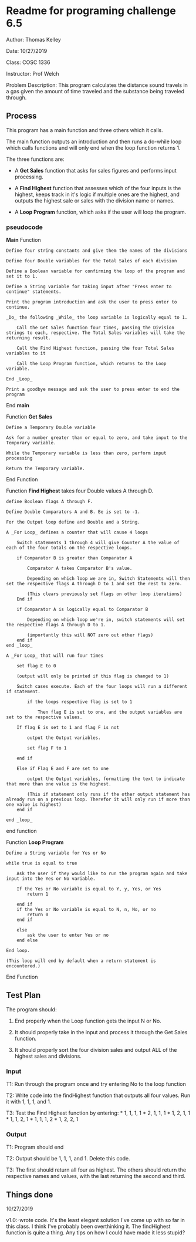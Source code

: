 # Readme for programing challenge 6.5

Author: Thomas Kelley

Date: 10/27/2019

Class: COSC 1336

Instructor: Prof Welch

Problem Description: This program calculates the distance sound travels in a gas given the amount of time traveled and the substance being traveled through.

## Process
This program has a main function and three others which it calls.

The main function outputs an introduction and then runs a do-while loop which calls functions and will only end when the loop function returns 1.

The three functions are:

* A **Get Sales** function that asks for sales figures and performs input processing.

* A **Find Highest** function that assesses which of the four inputs is the highest, keeps track in it's logic if multiple ones are the highest, and outputs the highest sale or sales with the division name or names.

* A **Loop Program** function, which asks if the user will loop the program.

### pseudocode

**Main** Function

	Define four string constants and give them the names of the divisions

	Define four Double variables for the Total Sales of each division

	Define a Boolean variable for confirming the loop of the program and set it to 1.

	Define a String variable for taking input after "Press enter to continue" statements.

	Print the program introduction and ask the user to press enter to continue.

	_Do_ the following _While_ the loop variable is logically equal to 1.

		Call the Get Sales function four times, passing the Division strings to each, respective. The Total Sales variables will take the returning result.

		Call the Find Highest function, passing the four Total Sales variables to it

		Call the Loop Program function, which returns to the Loop variable.

	End _Loop_

	Print a goodbye message and ask the user to press enter to end the program

End **main**

Function **Get Sales**

	Define a Temporary Double variable

	Ask for a number greater than or equal to zero, and take input to the Temporary variable.

	While the Temporary variable is less than zero, perform input processing

	Return the Temporary variable.

End Function

Function **Find Highest** takes four Double values A through D.

	define Boolean flags A through F.

	Define Double Comparators A and B. Be is set to -1.

	For the Output loop define and Double and a String.

	A _For Loop_ defines a counter that will cause 4 loops

		Switch statements 1 through 4 will give Counter A the value of each of the four totals on the respective loops.

		if Comparator B is greater than Comparator A

			Comparator A takes Comparator B's value.

			Depending on which loop we are in, Switch Statements will then set the respective flags A through D to 1 and set the rest to zero.

			(This clears previously set flags on other loop iterations)
		End if

		if Comparator A is logically equal to Comparator B

			Depending on which loop we're in, switch statements will set the respective flags A through D to 1.

			(importantly this will NOT zero out other flags)
		end if
	end _loop_

	A _For Loop_ that will run four times

		set flag E to 0

		(output will only be printed if this flag is changed to 1)

		Switch cases execute. Each of the four loops will run a different if statement.

			if the loops respective flag is set to 1

				Then flag E is set to one, and the output variables are set to the respective values.

		If flag E is set to 1 and flag F is not

			output the Output variables.

			set flag F to 1

		end if

		Else if Flag E and F are set to one

			output the Output variables, formatting the text to indicate that more than one value is the highest.

			(This if statement only runs if the other output statement has already run on a previous loop. Therefor it will only run if more than one value is highest)
		end if

	end _loop_

end function

Function **Loop Program**
	
	Define a String variable for Yes or No

	while true is equal to true

		Ask the user if they would like to run the program again and take input into the Yes or No variable.

		If the Yes or No variable is equal to Y, y, Yes, or Yes
			return 1

		end if
		if the Yes or No variable is equal to N, n, No, or no
			return 0
		end if

		else
			ask the user to enter Yes or no
		end else

	End loop.

	(This loop will end by default when a return statement is encountered.)

End Function


## Test Plan

The program should:
1. End properly when the Loop function gets the input N or No.

2. It should properly take in the input and process it through the Get Sales function.

3. It should properly sort the four division sales and output ALL of the highest sales and divisions.

### Input

T1: Run through the program once and try entering No to the loop function 

T2: Write code into the findHighest function that outputs all four values. Run it with 1, 1, 1, and 1.

T3: Test the Find Highest function by entering:
	* 1, 1, 1, 1
	* 2, 1, 1, 1
	* 1, 2, 1, 1
	* 1, 1, 2, 1
	* 1, 1, 1, 2
	* 1, 2, 2, 1

### Output

T1: Program should end

T2: Output should be 1, 1, 1, and 1. Delete this code.

T3: The first should return all four as highest. The others should return the respective names and values, with the last returning the second and third.

## Things done
10/27/2019

v1.0:-wrote code. It's the least elegant solution I've come up with so far in this class. I think I've probably been overthinking it. The findHighest function is quite a thing. Any tips on how I could have made it less stupid?

